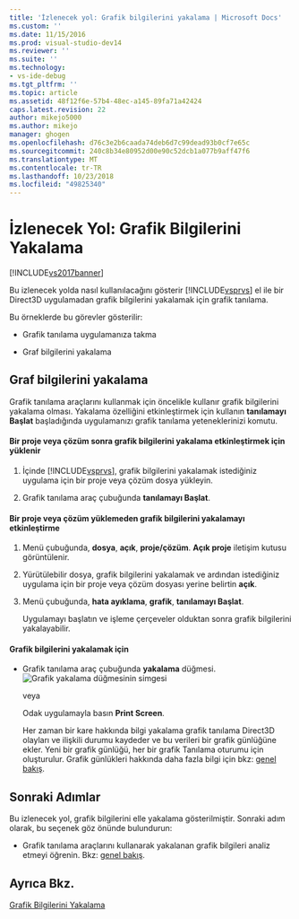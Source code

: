 ```yaml
---
title: 'İzlenecek yol: Grafik bilgilerini yakalama | Microsoft Docs'
ms.custom: ''
ms.date: 11/15/2016
ms.prod: visual-studio-dev14
ms.reviewer: ''
ms.suite: ''
ms.technology:
- vs-ide-debug
ms.tgt_pltfrm: ''
ms.topic: article
ms.assetid: 48f12f6e-57b4-48ec-a145-89fa71a42424
caps.latest.revision: 22
author: mikejo5000
ms.author: mikejo
manager: ghogen
ms.openlocfilehash: d76c3e2b6caada74deb6d7c99dead93b0cf7e65c
ms.sourcegitcommit: 240c8b34e80952d00e90c52dcb1a077b9aff47f6
ms.translationtype: MT
ms.contentlocale: tr-TR
ms.lasthandoff: 10/23/2018
ms.locfileid: "49825340"
---
```

# <a name="walkthrough-capturing-graphics-information"></a>İzlenecek Yol: Grafik Bilgilerini Yakalama
[!INCLUDE[vs2017banner](../includes/vs2017banner.md)]

Bu izlenecek yolda nasıl kullanılacağını gösterir [!INCLUDE[vsprvs](../includes/vsprvs-md.md)] el ile bir Direct3D uygulamadan grafik bilgilerini yakalamak için grafik tanılama.  
  
 Bu örneklerde bu görevler gösterilir:  
  
-   Grafik tanılama uygulamanıza takma  
  
-   Graf bilgilerini yakalama  
  
## <a name="capturing-graphics-information"></a>Graf bilgilerini yakalama  
 Grafik tanılama araçlarını kullanmak için öncelikle kullanır grafik bilgilerini yakalama olması. Yakalama özelliğini etkinleştirmek için kullanın **tanılamayı Başlat** başladığında uygulamanızı grafik tanılama yeteneklerinizi komutu.  
  
#### <a name="to-enable-the-capture-of-graphics-information-after-a-project-or-solution-is-loaded"></a>Bir proje veya çözüm sonra grafik bilgilerini yakalama etkinleştirmek için yüklenir  
  
1.  İçinde [!INCLUDE[vsprvs](../includes/vsprvs-md.md)], grafik bilgilerini yakalamak istediğiniz uygulama için bir proje veya çözüm dosya yükleyin.  
  
2.  Grafik tanılama araç çubuğunda **tanılamayı Başlat**.  
  
#### <a name="to-enable-the-capture-of-graphics-information-without-loading-a-project-or-solution"></a>Bir proje veya çözüm yüklemeden grafik bilgilerini yakalamayı etkinleştirme  
  
1. Menü çubuğunda, **dosya**, **açık**, **proje/çözüm**. **Açık proje** iletişim kutusu görüntülenir.  
  
2. Yürütülebilir dosya, grafik bilgilerini yakalamak ve ardından istediğiniz uygulama için bir proje veya çözüm dosyası yerine belirtin **açık**.  
  
3. Menü çubuğunda, **hata ayıklama**, **grafik**, **tanılamayı Başlat**.  
  
   Uygulamayı başlatın ve işleme çerçeveler olduktan sonra grafik bilgilerini yakalayabilir.  
  
#### <a name="to-capture-graphics-information"></a>Grafik bilgilerini yakalamak için  
  
- Grafik tanılama araç çubuğunda **yakalama** düğmesi. ![Grafik yakalama düğmesinin simgesi](../debugger/media/debuggingdirectxgraphics.png "DebuggingDirectXGraphics")  
  
   veya  
  
   Odak uygulamayla basın **Print Screen**.  
  
  Her zaman bir kare hakkında bilgi yakalama grafik tanılama Direct3D olayları ve ilişkili durumu kaydeder ve bu verileri bir grafik günlüğüne ekler. Yeni bir grafik günlüğü, her bir grafik Tanılama oturumu için oluşturulur. Grafik günlükleri hakkında daha fazla bilgi için bkz: [genel bakış](../debugger/overview-of-visual-studio-graphics-diagnostics.md).  
  
## <a name="next-steps"></a>Sonraki Adımlar  
 Bu izlenecek yol, grafik bilgilerini elle yakalama gösterilmiştir. Sonraki adım olarak, bu seçenek göz önünde bulundurun:  
  
-   Grafik tanılama araçlarını kullanarak yakalanan grafik bilgileri analiz etmeyi öğrenin. Bkz: [genel bakış](../debugger/overview-of-visual-studio-graphics-diagnostics.md).  
  
## <a name="see-also"></a>Ayrıca Bkz.  
 [Grafik Bilgilerini Yakalama](../debugger/capturing-graphics-information.md)



